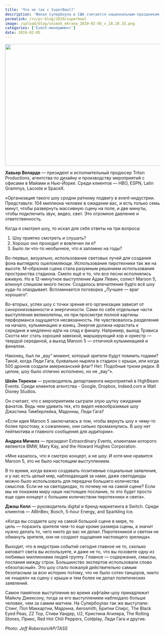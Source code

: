 ```yaml
---
title: 'Что не так с SuperBowl?'
description: 'Финал Супербоула в США считается национальным праздником. Его ждут с замиранием сердца миллионы, ведь это финальная игра за звание чемпиона Национальной футбольной лиги. В перерыве поединка транслировали самую дорогую рекламу на телевидении. Но сейчас о том, почему всем так не понравилось главное шоу от Maroon 5. Хавьер Веларде — президент и исполнительный продюсер Triton'
permalink: /ru/pr-blog/2019/superbowl
image: /upload/blog/snimok_ekrana_2019-02-05_v_18.28.15.png
categories: ['Event-менеджмент']
date: 2019-02-05
---
```

<img src="{{ site.assets }}/upload/blog/snimok_ekrana_2019-02-05_v_18.28.15.png" width="596" height="395" alt="">
<p><strong>Хавьер Веларде&nbsp;</strong>&mdash; президент и исполнительный продюсер Triton Productions, агентства по дизайну и производству мероприятий с офисами в Майами и Нью-Йорке. Среди клиентов &mdash; HBO, ESPN, Latin Grammys, Lacoste и SpaceX.</p>
<p>&laquo;Организация такого шоу сродни ратному подвигу в event-индустрии. Представьте: 104 миллиона человек в ожидании вас, и есть только семь минут, чтобы развернуть массивную сцену на поле, и две минуты, чтобы подключить звук, видео, свет. Это огромное давление и ответственность.&nbsp;</p>
<p>Когда я смотрел шоу, то искал для себя ответы на три вопроса:&nbsp;</p>
<ol>
	<li>Шоу приятно смотреть и слушать?</li>
	<li>Хорошо оно проходит и вовлечен ли я?&nbsp;</li>
	<li>Было ли что-то необычное, что я запомню на годы?&nbsp;</li>
</ol>
<p>Во-первых, визуально, использование световых лучей для создания фона выглядело ошеломляюще. Использование пиротехники так же на высоте. М-образная сцена стала разумным решением использования пространства стадиона. Смело ещё и то, что все песни исполнялись вживую. Но в 12-минутное выступление Адам Левин, солист Maroon 5, впихнул слишком много песен. Создалось впечатление будто всё шоу куда-то опаздывает. Вспоминается поговорка &bdquo;Лучшее &mdash; враг хорошего&ldquo;.&nbsp;</p>
<p>Во-вторых, успех шоу с точки зрения его организации зависит от синхронизованности и энергичности. Сами по себе отдельные части выступления великолепны, но при просмотре полной картины перформанса ощущается несвязанность. Не чувствовалось разделения на начало, кульминацию и конец. Энергия должна нарастать к середине и медленно идти на спад к финалу. Например, выход Трэвиса Скотта мог стать хорошей завязкой, марширующий хор и оркестр &mdash; твердой серединой, а выход Maroon 5 &mdash; отличной кульминацией и финалом.&nbsp;</p>
<p>Наконец, был ли &bdquo;вау&ldquo; момент, который зрители будут помнить годами? Такой, когда Леди Гага, буквально ныряла в стадион с крыши, или когда 500 дронов создали американский флаг? Нет. Подобные трюки редки. В целом, шоу было отлично исполнено, но не &bdquo;вау&ldquo;&raquo;.</p>
<p><strong>Шейн Терензи</strong> &mdash;&nbsp;руководитель департамента мероприятий в HighBeam Events. Среди клиентов агентства - Google, Dropbox, Indeed.com и Walt Disney Studios.&nbsp;</p>
<p>Он считает, что с мероприятием сыграли злую шутку ожидания фанатов. Ведь чем удивить тех, кто видел невообразимые шоу Джастина Тимберлейка, Мадонны, Леди Гага?&nbsp;</p>
<p>&laquo;Если идея Maroon 5 заключалась в том, чтобы вернуть шоу к чему-то более простому, к сожалению, они сильно промахнулись. В шоу нет лейтмотива и главного сообщения для аудитории&raquo;.&nbsp;</p>
<p><strong>Андреа Мичелз</strong> &mdash;&nbsp;президент Extraordinary Events, клиентами которого являются BMW, Mary Kay, and the Howard Hughes Corporation.&nbsp;</p>
<p>&laquo;Мне казалось, что я смотрю концерт, а не шоу. И хотя мне нравится Maroon 5, это не было настоящим выступлением.&nbsp;</p>
<p>В то время, когда важно создавать позитивные социальные заявления, и у нас есть целый мир, наблюдающий за нами, даже светодиоды можно было использовать для передачи большего количества смыслов. Если не на светодиодах, то почему не на самой сцене? Если мы не покажем миру наше настоящее послание, то это будет просто еще один концерт с большим количеством пиротехники и света&raquo;.&nbsp;</p>
<p><strong>Джош Келл</strong> &mdash; руководитель digital и бренд-маркетинга в Switch. Среди клиентов &mdash;&nbsp;ABInBev, Bosch, 5-hour Energy, and Sparkling Ice.&nbsp;</p>
<p>&laquo;Когда вы создаете шоу на самой большой сцене в мире, то цель&nbsp;&mdash;&nbsp;поразить зрителя чем-то еще кроме размера сцены, а значит нужно делать то, чего никто до вас не делал. Пиротехникой и светом не обмануть зрителя, они не создают ощущение настоящего зрелища&raquo;.&nbsp;</p>
<p>Выходит, что в индустрии событий сегодня главное не то, сколько киловатт света вы используете, и даже не то, что вы позовете одну из любимых миллионами людей группу. Главное &mdash; содержание, смыслы, послания между строк. Большинство экспертов использовали слово &laquo;безопасный&raquo;. Это шоу стало пожалуй действительно самым безопасным за всю историю потому, что не было сотен танцоров, никто не &laquo;нырял&raquo; на сцену с крыши и тем более не делал политических заявлений.&nbsp;</p>
<p>Самое памятное выступление во время хафтайм-шоу принадлежит Майклу Джексону, тогда за его выступлением наблюдало больше человек, чем за самим матчем. На Супербоулах так же выступали: Стинг, Пол Маккартни, Мадонна, Aerosmith, Бритни Спирс, The Black Eyed Peas, ZZ Top, Стиви Уандер, U2, Кристина Агилера, The Rolling Stones, Принс, Red Hot Chili Peppers, Coldplay, Леди Гага и другие.</p>
<p><em>Photo:&nbsp;Jeff Roberson/AP/TASS</em></p>
